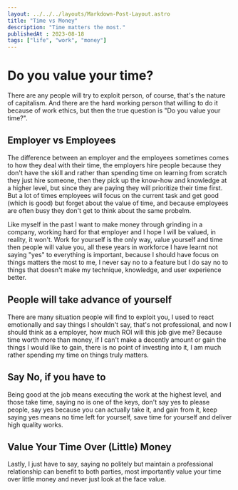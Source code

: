 ```yaml
---
layout: ../../../layouts/Markdown-Post-Layout.astro
title: "Time vs Money"
description: "Time matters the most."
publishedAt : 2023-08-18
tags: ["life", "work", "money"]
---
```


# Do you value your time?

There are any people will try to exploit person, of course, that's the nature of capitalism.
And there are the hard working person that willing to do it because of work ethics, but then the true question is "Do you value your time?".

## Employer vs Employees

The difference between an employer and the employees sometimes comes to how they deal with their time,
the employers hire people because they don't have the skill and rather than spending time on learning from scratch they just hire someone,
then they pick up the know-how and knowledge at a higher level, but since they are paying they will prioritize their time first.
But a lot of times employees will focus on the current task and get good (which is good) but forget about the value of time,
and because employees are often busy they don't get to think about the same probelm.

Like myself in the past I want to make money through grinding in a company, working hard for that employer and I hope I will be valued,
in reality, it won't. Work for yourself is the only way, value yourself and time then people will value you,
all these years in workforce I have learnt not saying "yes" to everything is important,
because I should have focus on things matters the most to me, I never say no to a feature
but I do say no to things that doesn't make my technique, knowledge, and user experience better.

## People will take advance of yourself

There are many situation people will find to exploit you,
I used to react emotionally and say things I shouldn't say,
that's not professional, and now I should think as a employer, how much ROI will this job give me?
Because time worth more than money, if I can't make a decently amount or gain the things I would like to gain,
there is no point of investing into it, I am much rather spending my time on things truly matters.

## Say No, if you have to

Being good at the job means executing the work at the highest level, and those take time,
saying no is one of the keys, don't say yes to please people, say yes because you can actually take it,
and gain from it, keep saying yes means no time left for yourself, save time for yourself and deliver high quality works.

## Value Your Time Over (Little) Money

Lastly, I just have to say, saying no politely but maintain a professional relationship can benefit to both parties,
most importantly value your time over little money and never just look at the face value.
